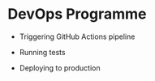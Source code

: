 
# DevOps Programme

- Triggering GitHub Actions pipeline

- Running tests

- Deploying to production

